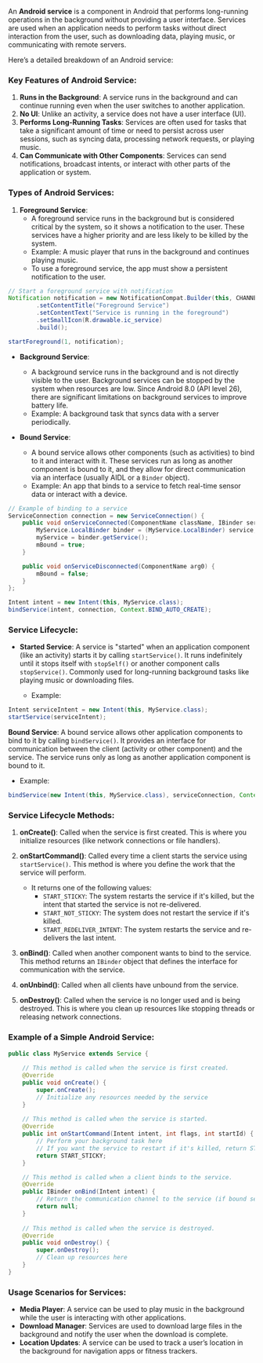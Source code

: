 An **Android service** is a component in Android that performs long-running operations in the background without providing a user interface. Services are used when an application needs to perform tasks without direct interaction from the user, such as downloading data, playing music, or communicating with remote servers.

Here’s a detailed breakdown of an Android service:

### Key Features of Android Service:
1. **Runs in the Background**: A service runs in the background and can continue running even when the user switches to another application.
2. **No UI**: Unlike an activity, a service does not have a user interface (UI).
3. **Performs Long-Running Tasks**: Services are often used for tasks that take a significant amount of time or need to persist across user sessions, such as syncing data, processing network requests, or playing music.
4. **Can Communicate with Other Components**: Services can send notifications, broadcast intents, or interact with other parts of the application or system.

### Types of Android Services:
1. **Foreground Service**:
    - A foreground service runs in the background but is considered critical by the system, so it shows a notification to the user. These services have a higher priority and are less likely to be killed by the system.
    - Example: A music player that runs in the background and continues playing music.
    - To use a foreground service, the app must show a persistent notification to the user.
``` java
// Start a foreground service with notification
Notification notification = new NotificationCompat.Builder(this, CHANNEL_ID)
        .setContentTitle("Foreground Service")
        .setContentText("Service is running in the foreground")
        .setSmallIcon(R.drawable.ic_service)
        .build();

startForeground(1, notification);
```

- **Background Service**:
    - A background service runs in the background and is not directly visible to the user. Background services can be stopped by the system when resources are low. Since Android 8.0 (API level 26), there are significant limitations on background services to improve battery life.
    - Example: A background task that syncs data with a server periodically.

- **Bound Service**:
    - A bound service allows other components (such as activities) to bind to it and interact with it. These services run as long as another component is bound to it, and they allow for direct communication via an interface (usually AIDL or a `Binder` object).
    - Example: An app that binds to a service to fetch real-time sensor data or interact with a device.
``` java
// Example of binding to a service
ServiceConnection connection = new ServiceConnection() {
    public void onServiceConnected(ComponentName className, IBinder service) {
        MyService.LocalBinder binder = (MyService.LocalBinder) service;
        myService = binder.getService();
        mBound = true;
    }

    public void onServiceDisconnected(ComponentName arg0) {
        mBound = false;
    }
};

Intent intent = new Intent(this, MyService.class);
bindService(intent, connection, Context.BIND_AUTO_CREATE);
```

### Service Lifecycle:
- **Started Service**: A service is "started" when an application component (like an activity) starts it by calling `startService()`. It runs indefinitely until it stops itself with `stopSelf()` or another component calls `stopService()`. Commonly used for long-running background tasks like playing music or downloading files.
    
    - Example:
``` java
Intent serviceIntent = new Intent(this, MyService.class);
startService(serviceIntent);
```

**Bound Service**: A bound service allows other application components to bind to it by calling `bindService()`. It provides an interface for communication between the client (activity or other component) and the service. The service runs only as long as another application component is bound to it.

- Example:
``` java
bindService(new Intent(this, MyService.class), serviceConnection, Context.BIND_AUTO_CREATE);
```

### Service Lifecycle Methods:
1. **onCreate()**: Called when the service is first created. This is where you initialize resources (like network connections or file handlers).
    
2. **onStartCommand()**: Called every time a client starts the service using `startService()`. This method is where you define the work that the service will perform.
    - It returns one of the following values:
        - `START_STICKY`: The system restarts the service if it's killed, but the intent that started the service is not re-delivered.
        - `START_NOT_STICKY`: The system does not restart the service if it's killed.
        - `START_REDELIVER_INTENT`: The system restarts the service and re-delivers the last intent.
3. **onBind()**: Called when another component wants to bind to the service. This method returns an `IBinder` object that defines the interface for communication with the service.
    
4. **onUnbind()**: Called when all clients have unbound from the service.
    
5. **onDestroy()**: Called when the service is no longer used and is being destroyed. This is where you clean up resources like stopping threads or releasing network connections.
    

### Example of a Simple Android Service:
``` java
public class MyService extends Service {
    
    // This method is called when the service is first created.
    @Override
    public void onCreate() {
        super.onCreate();
        // Initialize any resources needed by the service
    }
    
    // This method is called when the service is started.
    @Override
    public int onStartCommand(Intent intent, int flags, int startId) {
        // Perform your background task here
        // If you want the service to restart if it's killed, return START_STICKY
        return START_STICKY;
    }

    // This method is called when a client binds to the service.
    @Override
    public IBinder onBind(Intent intent) {
        // Return the communication channel to the service (if bound service)
        return null;
    }
    
    // This method is called when the service is destroyed.
    @Override
    public void onDestroy() {
        super.onDestroy();
        // Clean up resources here
    }
}
```

### Usage Scenarios for Services:
- **Media Player**: A service can be used to play music in the background while the user is interacting with other applications.
- **Download Manager**: Services are used to download large files in the background and notify the user when the download is complete.
- **Location Updates**: A service can be used to track a user’s location in the background for navigation apps or fitness trackers.